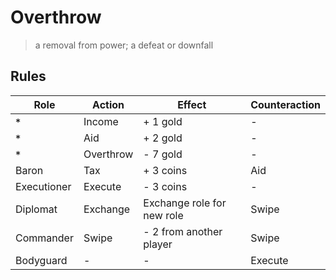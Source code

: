 # Overthrow

> a removal from power; a defeat or downfall

## Rules

Role | Action | Effect | Counteraction
------------ | ------------- | ------------- | ------------
**`*`** | Income | + 1 gold | - 
**`*`** | Aid | + 2 gold | -
**`*`** | Overthrow | - 7 gold | -
Baron | Tax | + 3 coins | Aid
Executioner | Execute | - 3 coins | -
Diplomat | Exchange | Exchange role for new role | Swipe
Commander | Swipe | - 2 from another player | Swipe
Bodyguard | - | - | Execute

